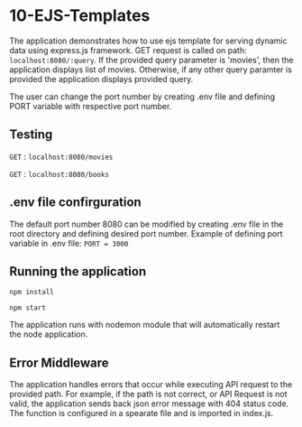 # 10-EJS-Templates

The application demonstrates how to use ejs template for serving dynamic data using express.js framework. GET request is called on path: `localhost:8080/:query`. If the provided query parameter is 'movies', then the application displays list of movies. Otherwise, if any other query paramter is provided the application displays provided query.

The user can change the port number by creating .env file and defining PORT variable with respective port number.

## Testing

`GET` : `localhost:8080/movies`

`GET` : `localhost:8080/books`

## .env file confirguration

The default port number 8080 can be modified by creating .env file in the root directory and defining desired port number. 
Example of defining port variable in .env file:
`PORT = 3000`

## Running the application

`npm install`

`npm start`

The application runs with nodemon module that will automatically restart the node application.

## Error Middleware

The application handles errors that occur while executing API request to the provided path. For example, if the path is not correct, or API Request is not valid, the application sends back json error message with 404 status code. The function is configured in a spearate file and is imported in index.js.
